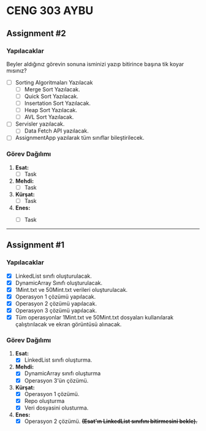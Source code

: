 # CENG 303 AYBU

## Assignment #2

### Yapılacaklar

Beyler aldığınız görevin sonuna isminizi yazıp bitirince başına tik koyar mısınız?

- [ ] Sorting Algoritmaları Yazılacak
    - [ ] Merge Sort Yazılacak.
    - [ ] Quick Sort Yazılacak.
    - [ ] Insertation Sort Yazılacak.
    - [ ] Heap Sort Yazılacak.
    - [ ] AVL Sort Yazılacak.

- [ ] Servisler yazılacak.
    - [ ] Data Fetch API yazılacak.

- [ ] AssignmentApp yazılarak tüm sınıflar bileştirilecek.

### Görev Dağılımı

1. **Esat:**
    - [ ] Task
2. **Mehdi:**
    - [ ] Task
3. **Kürşat:**
    - [ ] Task
4. **Enes:**
    - [ ] Task



------



## Assignment #1

### Yapılacaklar

- [x] LinkedList sınıfı oluşturulacak.
- [x] DynamicArray Sınıfı oluşturulacak.
- [x] 1Mint.txt ve 50Mint.txt verileri oluşturulacak.
- [x] Operasyon 1 çözümü yapılacak.
- [x] Operasyon 2 çözümü yapılacak.
- [x] Operasyon 3 çözümü yapılacak.
- [x] Tüm operasyonlar 1Mint.txt ve 50Mint.txt dosyaları kullanılarak çalıştırılacak ve ekran görüntüsü alınacak.

### Görev Dağılımı

1. **Esat:**
   - [x] LinkedList sınıfı oluşturma.
2. **Mehdi:**
   - [x] DynamicArray sınıfı oluşturma
   - [x] Operasyon 3'ün çözümü.
3. **Kürşat:**
   - [x] Operasyon 1 çözümü.
   - [x] Repo oluşturma
   - [x] Veri dosyasini olusturma.
4. **Enes:**
   - [x] Operasyon 2 çözümü. **~~(Esat'ın LinkedList sınıfını bitirmesini bekle).~~**
